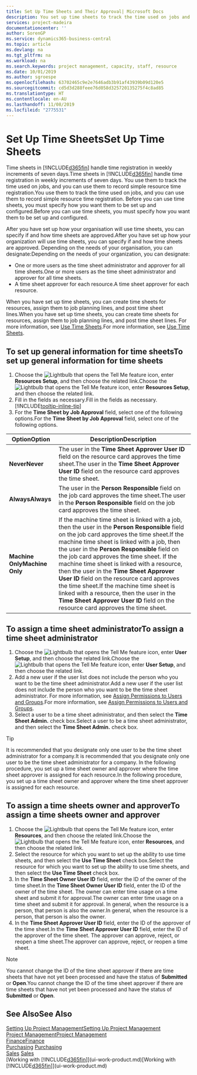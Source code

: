 ```yaml
---
title: Set Up Time Sheets and Their Approval| Microsoft Docs
description: You set up time sheets to track the time used on jobs and using resources, helping you with project management, staffing, and capacity
services: project-madeira
documentationcenter: ''
author: SorenGP
ms.service: dynamics365-business-central
ms.topic: article
ms.devlang: na
ms.tgt_pltfrm: na
ms.workload: na
ms.search.keywords: project management, capacity, staff, resource
ms.date: 10/01/2019
ms.author: sgroespe
ms.openlocfilehash: 63702465c9e2e7646adb3b91af43939b09d120e5
ms.sourcegitcommit: cd5d3d288feee76d058d325720135275f4c8ad85
ms.translationtype: HT
ms.contentlocale: en-AU
ms.lasthandoff: 11/08/2019
ms.locfileid: "2775531"
---
```

# <a name="set-up-time-sheets"></a><span data-ttu-id="88bf3-103">Set Up Time Sheets</span><span class="sxs-lookup"><span data-stu-id="88bf3-103">Set Up Time Sheets</span></span>
<span data-ttu-id="88bf3-104">Time sheets in [!INCLUDE[d365fin](includes/d365fin_md.md)] handle time registration in weekly increments of seven days.</span><span class="sxs-lookup"><span data-stu-id="88bf3-104">Time sheets in [!INCLUDE[d365fin](includes/d365fin_md.md)] handle time registration in weekly increments of seven days.</span></span> <span data-ttu-id="88bf3-105">You use them to track the time used on jobs, and you can use them to record simple resource time registration.</span><span class="sxs-lookup"><span data-stu-id="88bf3-105">You use them to track the time used on jobs, and you can use them to record simple resource time registration.</span></span> <span data-ttu-id="88bf3-106">Before you can use time sheets, you must specify how you want them to be set up and configured.</span><span class="sxs-lookup"><span data-stu-id="88bf3-106">Before you can use time sheets, you must specify how you want them to be set up and configured.</span></span>

<span data-ttu-id="88bf3-107">After you have set up how your organisation will use time sheets, you can specify if and how time sheets are approved.</span><span class="sxs-lookup"><span data-stu-id="88bf3-107">After you have set up how your organization will use time sheets, you can specify if and how time sheets are approved.</span></span> <span data-ttu-id="88bf3-108">Depending on the needs of your organisation, you can designate:</span><span class="sxs-lookup"><span data-stu-id="88bf3-108">Depending on the needs of your organization, you can designate:</span></span>

* <span data-ttu-id="88bf3-109">One or more users as the time sheet administrator and approver for all time sheets.</span><span class="sxs-lookup"><span data-stu-id="88bf3-109">One or more users as the time sheet administrator and approver for all time sheets.</span></span>
* <span data-ttu-id="88bf3-110">A time sheet approver for each resource.</span><span class="sxs-lookup"><span data-stu-id="88bf3-110">A time sheet approver for each resource.</span></span>

<span data-ttu-id="88bf3-111">When you have set up time sheets, you can create time sheets for resources, assign them to job planning lines, and post time sheet lines.</span><span class="sxs-lookup"><span data-stu-id="88bf3-111">When you have set up time sheets, you can create time sheets for resources, assign them to job planning lines, and post time sheet lines.</span></span> <span data-ttu-id="88bf3-112">For more information, see [Use Time Sheets](projects-how-use-time-sheets.md).</span><span class="sxs-lookup"><span data-stu-id="88bf3-112">For more information, see [Use Time Sheets](projects-how-use-time-sheets.md).</span></span>

## <a name="to-set-up-general-information-for-time-sheets"></a><span data-ttu-id="88bf3-113">To set up general information for time sheets</span><span class="sxs-lookup"><span data-stu-id="88bf3-113">To set up general information for time sheets</span></span>
1. <span data-ttu-id="88bf3-114">Choose the ![Lightbulb that opens the Tell Me feature](media/ui-search/search_small.png "Tell me what you want to do") icon, enter **Resources Setup**, and then choose the related link.</span><span class="sxs-lookup"><span data-stu-id="88bf3-114">Choose the ![Lightbulb that opens the Tell Me feature](media/ui-search/search_small.png "Tell me what you want to do") icon, enter **Resources Setup**, and then choose the related link.</span></span>  
2. <span data-ttu-id="88bf3-115">Fill in the fields as necessary.</span><span class="sxs-lookup"><span data-stu-id="88bf3-115">Fill in the fields as necessary.</span></span> [!INCLUDE[tooltip-inline-tip](includes/tooltip-inline-tip_md.md)]
3. <span data-ttu-id="88bf3-116">For the **Time Sheet by Job Approval** field, select one of the following options.</span><span class="sxs-lookup"><span data-stu-id="88bf3-116">For the **Time Sheet by Job Approval** field, select one of the following options.</span></span>

| <span data-ttu-id="88bf3-117">Option</span><span class="sxs-lookup"><span data-stu-id="88bf3-117">Option</span></span> | <span data-ttu-id="88bf3-118">Description</span><span class="sxs-lookup"><span data-stu-id="88bf3-118">Description</span></span> |
| --- | --- |
| <span data-ttu-id="88bf3-119">**Never**</span><span class="sxs-lookup"><span data-stu-id="88bf3-119">**Never**</span></span> |<span data-ttu-id="88bf3-120">The user in the **Time Sheet Approver User ID** field on the resource card approves the time sheet.</span><span class="sxs-lookup"><span data-stu-id="88bf3-120">The user in the **Time Sheet Approver User ID** field on the resource card approves the time sheet.</span></span> |
| <span data-ttu-id="88bf3-121">**Always**</span><span class="sxs-lookup"><span data-stu-id="88bf3-121">**Always**</span></span> |<span data-ttu-id="88bf3-122">The user in the **Person Responsible** field on the job card approves the time sheet.</span><span class="sxs-lookup"><span data-stu-id="88bf3-122">The user in the **Person Responsible** field on the job card approves the time sheet.</span></span> |
| <span data-ttu-id="88bf3-123">**Machine Only**</span><span class="sxs-lookup"><span data-stu-id="88bf3-123">**Machine Only**</span></span> |<span data-ttu-id="88bf3-124">If the machine time sheet is linked with a job, then the user in the **Person Responsible** field on the job card approves the time sheet.</span><span class="sxs-lookup"><span data-stu-id="88bf3-124">If the machine time sheet is linked with a job, then the user in the **Person Responsible** field on the job card approves the time sheet.</span></span> <span data-ttu-id="88bf3-125">If the machine time sheet is linked with a resource, then the user in the **Time Sheet Approver User ID** field on the resource card approves the time sheet.</span><span class="sxs-lookup"><span data-stu-id="88bf3-125">If the machine time sheet is linked with a resource, then the user in the **Time Sheet Approver User ID** field on the resource card approves the time sheet.</span></span> |

## <a name="to-assign-a-time-sheet-administrator"></a><span data-ttu-id="88bf3-126">To assign a time sheet administrator</span><span class="sxs-lookup"><span data-stu-id="88bf3-126">To assign a time sheet administrator</span></span>
1. <span data-ttu-id="88bf3-127">Choose the ![Lightbulb that opens the Tell Me feature](media/ui-search/search_small.png "Tell me what you want to do") icon, enter **User Setup**, and then choose the related link.</span><span class="sxs-lookup"><span data-stu-id="88bf3-127">Choose the ![Lightbulb that opens the Tell Me feature](media/ui-search/search_small.png "Tell me what you want to do") icon, enter **User Setup**, and then choose the related link.</span></span>  
2. <span data-ttu-id="88bf3-128">Add a new user if the user list does not include the person who you want to be the time sheet administrator.</span><span class="sxs-lookup"><span data-stu-id="88bf3-128">Add a new user if the user list does not include the person who you want to be the time sheet administrator.</span></span> <span data-ttu-id="88bf3-129">For more information, see [Assign Permissions to Users and Groups](ui-define-granular-permissions.md).</span><span class="sxs-lookup"><span data-stu-id="88bf3-129">For more information, see [Assign Permissions to Users and Groups](ui-define-granular-permissions.md).</span></span>
3. <span data-ttu-id="88bf3-130">Select a user to be a time sheet administrator, and then select the **Time Sheet Admin.** check box.</span><span class="sxs-lookup"><span data-stu-id="88bf3-130">Select a user to be a time sheet administrator, and then select the **Time Sheet Admin.** check box.</span></span>  

> [!TIP]  
>   <span data-ttu-id="88bf3-131">It is recommended that you designate only one user to be the time sheet administrator for a company.</span><span class="sxs-lookup"><span data-stu-id="88bf3-131">It is recommended that you designate only one user to be the time sheet administrator for a company.</span></span> <span data-ttu-id="88bf3-132">In the following procedure, you set up a time sheet owner and approver where the time sheet approver is assigned for each resource.</span><span class="sxs-lookup"><span data-stu-id="88bf3-132">In the following procedure, you set up a time sheet owner and approver where the time sheet approver is assigned for each resource.</span></span>  

## <a name="to-assign-a-time-sheets-owner-and-approver"></a><span data-ttu-id="88bf3-133">To assign a time sheets owner and approver</span><span class="sxs-lookup"><span data-stu-id="88bf3-133">To assign a time sheets owner and approver</span></span>
1. <span data-ttu-id="88bf3-134">Choose the ![Lightbulb that opens the Tell Me feature](media/ui-search/search_small.png "Tell me what you want to do") icon, enter **Resources**, and then choose the related link.</span><span class="sxs-lookup"><span data-stu-id="88bf3-134">Choose the ![Lightbulb that opens the Tell Me feature](media/ui-search/search_small.png "Tell me what you want to do") icon, enter **Resources**, and then choose the related link.</span></span>
2. <span data-ttu-id="88bf3-135">Select the resource for which you want to set up the ability to use time sheets, and then select the **Use Time Sheet** check box.</span><span class="sxs-lookup"><span data-stu-id="88bf3-135">Select the resource for which you want to set up the ability to use time sheets, and then select the **Use Time Sheet** check box.</span></span>  
3. <span data-ttu-id="88bf3-136">In the **Time Sheet Owner User ID** field, enter the ID of the owner of the time sheet.</span><span class="sxs-lookup"><span data-stu-id="88bf3-136">In the **Time Sheet Owner User ID** field, enter the ID of the owner of the time sheet.</span></span> <span data-ttu-id="88bf3-137">The owner can enter time usage on a time sheet and submit it for approval.</span><span class="sxs-lookup"><span data-stu-id="88bf3-137">The owner can enter time usage on a time sheet and submit it for approval.</span></span> <span data-ttu-id="88bf3-138">In general, when the resource is a person, that person is also the owner.</span><span class="sxs-lookup"><span data-stu-id="88bf3-138">In general, when the resource is a person, that person is also the owner.</span></span>  
4. <span data-ttu-id="88bf3-139">In the **Time Sheet Approver User ID** field, enter the ID of the approver of the time sheet.</span><span class="sxs-lookup"><span data-stu-id="88bf3-139">In the **Time Sheet Approver User ID** field, enter the ID of the approver of the time sheet.</span></span> <span data-ttu-id="88bf3-140">The approver can approve, reject, or reopen a time sheet.</span><span class="sxs-lookup"><span data-stu-id="88bf3-140">The approver can approve, reject, or reopen a time sheet.</span></span>  

> [!NOTE]  
>   <span data-ttu-id="88bf3-141">You cannot change the ID of the time sheet approver if there are time sheets that have not yet been processed and have the status of **Submitted** or **Open**.</span><span class="sxs-lookup"><span data-stu-id="88bf3-141">You cannot change the ID of the time sheet approver if there are time sheets that have not yet been processed and have the status of **Submitted** or **Open**.</span></span>

## <a name="see-also"></a><span data-ttu-id="88bf3-142">See Also</span><span class="sxs-lookup"><span data-stu-id="88bf3-142">See Also</span></span>
[<span data-ttu-id="88bf3-143">Setting Up Project Management</span><span class="sxs-lookup"><span data-stu-id="88bf3-143">Setting Up Project Management</span></span>](projects-setup-projects.md)  
[<span data-ttu-id="88bf3-144">Project Management</span><span class="sxs-lookup"><span data-stu-id="88bf3-144">Project Management</span></span>](projects-manage-projects.md)  
[<span data-ttu-id="88bf3-145">Finance</span><span class="sxs-lookup"><span data-stu-id="88bf3-145">Finance</span></span>](finance.md)  
<span data-ttu-id="88bf3-146">[Purchasing](purchasing-manage-purchasing.md)       </span><span class="sxs-lookup"><span data-stu-id="88bf3-146">[Purchasing](purchasing-manage-purchasing.md)       </span></span>  
<span data-ttu-id="88bf3-147">[Sales](sales-manage-sales.md)    </span><span class="sxs-lookup"><span data-stu-id="88bf3-147">[Sales](sales-manage-sales.md)    </span></span>  
<span data-ttu-id="88bf3-148">[Working with [!INCLUDE[d365fin](includes/d365fin_md.md)]](ui-work-product.md)</span><span class="sxs-lookup"><span data-stu-id="88bf3-148">[Working with [!INCLUDE[d365fin](includes/d365fin_md.md)]](ui-work-product.md)</span></span>  
